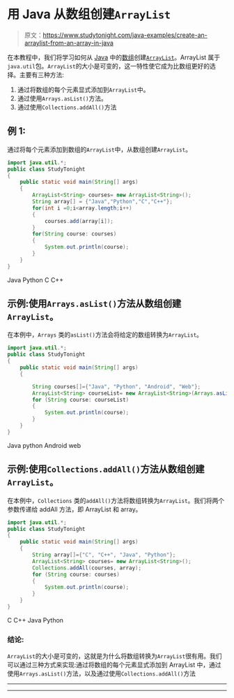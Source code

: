# 用 Java 从数组创建`ArrayList`

> 原文：<https://www.studytonight.com/java-examples/create-an-arraylist-from-an-array-in-java>

在本教程中，我们将学习如何从 [Java](https://www.studytonight.com/java/) 中的[数组](https://www.studytonight.com/java/array.php)创建[`ArrayList`](https://www.studytonight.com/java/arraylist-in-collection-framework.php)。ArrayList 属于`java.util`包。`ArrayList`的大小是可变的，这一特性使它成为比数组更好的选择。主要有三种方法:

1.  通过将数组的每个元素显式添加到`ArrayList`中。
2.  通过使用`Arrays.asList()`方法。
3.  通过使用`Collections.addAll()`方法

## 例 1:

通过将每个元素添加到数组的`ArrayList`中，从数组创建`ArrayList`。

```java
import java.util.*;
public class StudyTonight 
{
	public static void main(String[] args) 
	{
		ArrayList<String> courses= new ArrayList<String>();
		String array[] = {"Java","Python","C","C++"};   
		for(int i =0;i<array.length;i++)
		{
			courses.add(array[i]);
		}
		for(String course: courses)
		{
			System.out.println(course);
		}
	}
}
```

Java
Python
C
C++

## 示例:使用`Arrays.asList()`方法从数组创建`ArrayList`。

在本例中，`Arrays` 类的`asList()`方法会将给定的数组转换为`ArrayList`。

```java
import java.util.*;
public class StudyTonight 
{
	public static void main(String[] args) 
	{

		String courses[]={"Java", "Python", "Android", "Web"};
		ArrayList<String> courseList= new ArrayList<String>(Arrays.asList(courses));
		for (String course: courseList)
		{
			System.out.println(course);
		}
	}
}
```

Java
python
Android
web

## 示例:使用`Collections.addAll()`方法从数组创建`ArrayList`。

在本例中，`Collections` 类的`addAll()`方法将数组转换为`ArrayList`。我们将两个参数传递给 addAll 方法，即 ArrayList 和 array。

```java
import java.util.*;
public class StudyTonight 
{
	public static void main(String[] args) 
	{
		String array[]={"C", "C++", "Java", "Python"};
		ArrayList<String> courses= new ArrayList<String>();
		Collections.addAll(courses, array);
		for (String course: courses)
		{
			System.out.println(course);
		}
	}
}
```

C
C++
Java
Python

### **结论:**

`ArrayList`的大小是可变的，这就是为什么将数组转换为`ArrayList`很有用。我们可以通过三种方式来实现:通过将数组的每个元素显式添加到 ArrayList 中，通过使用`Arrays.asList()`方法，以及通过使用`Collections.addAll()`方法

* * *

* * *